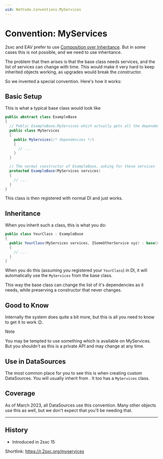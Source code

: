 ```yaml
---
uid: NetCode.Conventions.MyServices
---
```


# Convention: MyServices

2sxc and EAV prefer to use [Composition over Inheritance](https://en.wikipedia.org/wiki/Composition_over_inheritance).
But in some cases this is not possible, and we need to use inheritance.

The problem that then arises is that the base class needs services, and the list of services can change with time.
This would make it very hard to keep inherited objects working, as upgrades would break the constructor.

So we invented a special convention. Here's how it works:

## Basic Setup

This is what a typical base class would look like

```c#
public abstract class ExampleBase
{
  // Public ExampleBase.MyServices which actually gets all the dependencies
  public class MyServices
  {
    public MyServices(/* dependencies */)
    {
      // ...
    }
  }

  // The normal constructor of ExampleBase, asking for these services
  protected ExampleBase(MyServices services)
  {
    // ...
  }
}
```

This class is then registered with normal DI and just works.

## Inheritance

When you inherit such a class, this is what you do:

```c#
public class YourClass : ExampleBase
{
  public YourClass(MyServices services, ISomeOtherService xyz) : base(services)
  {
    // ...
  }
}
```

When you do this (assuming you registered your `YourClass`) in DI, it will automatically use the `MyServices` from the base class.

This way the base class can change the list of it's dependencies as it needs, while preserving a constructor that never changes.

## Good to Know

Internally the system does quite a bit more, but this is all you need to know to get it to work 😉.

> [!NOTE]
> You may be tempted to use something which is available on MyServices.
> But you shouldn't as this is a private API and may change at any time.


## Use in DataSources

The most common place for you to see this is when creating custom DataSources.
You will usually inherit from [](xref:ToSic.Eav.DataSource.CustomDataSource).
It too has a `MyServices` class.

## Coverage

As of March 2023, all DataSources use this convention.
Many other objects use this as well, but we don't expect that you'll be needing that.

---

## History

* Introduced in 2sxc 15

Shortlink: <https://r.2sxc.org/myservices>

